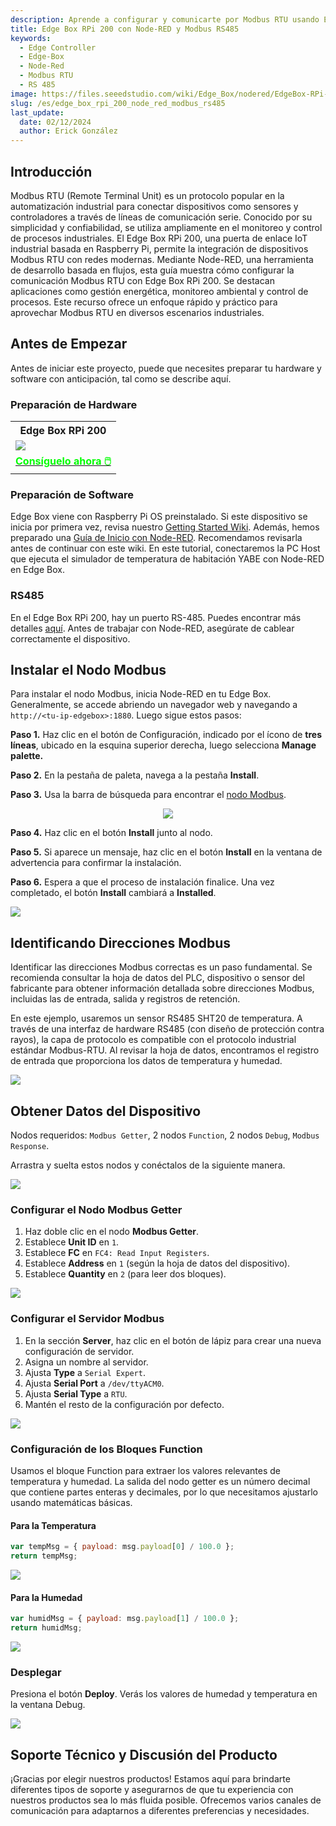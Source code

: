 ```yaml
---
description: Aprende a configurar y comunicarte por Modbus RTU usando Edge Box RPi 200 y Node-RED. Esta guía cubre la instalación del nodo Modbus, la configuración del Modbus Getter y del servidor, así como el uso de bloques de función para extraer datos de temperatura y humedad. Sigue las instrucciones paso a paso para integrar dispositivos Modbus RTU en tu entorno IoT industrial. Logra un monitoreo y control eficientes de tus procesos con facilidad.
title: Edge Box RPi 200 con Node-RED y Modbus RS485
keywords:
  - Edge Controller
  - Edge-Box
  - Node-Red
  - Modbus RTU
  - RS 485
image: https://files.seeedstudio.com/wiki/Edge_Box/nodered/EdgeBox-RPi-200-font.jpg
slug: /es/edge_box_rpi_200_node_red_modbus_rs485
last_update:
  date: 02/12/2024
  author: Erick González
---
```


## Introducción

Modbus RTU (Remote Terminal Unit) es un protocolo popular en la automatización industrial para conectar dispositivos como sensores y controladores a través de líneas de comunicación serie. Conocido por su simplicidad y confiabilidad, se utiliza ampliamente en el monitoreo y control de procesos industriales. El Edge Box RPi 200, una puerta de enlace IoT industrial basada en Raspberry Pi, permite la integración de dispositivos Modbus RTU con redes modernas. Mediante Node-RED, una herramienta de desarrollo basada en flujos, esta guía muestra cómo configurar la comunicación Modbus RTU con Edge Box RPi 200. Se destacan aplicaciones como gestión energética, monitoreo ambiental y control de procesos. Este recurso ofrece un enfoque rápido y práctico para aprovechar Modbus RTU en diversos escenarios industriales.

## Antes de Empezar

Antes de iniciar este proyecto, puede que necesites preparar tu hardware y software con anticipación, tal como se describe aquí.

### Preparación de Hardware

<div class="table-center">
	<table class="table-nobg">
    <tr class="table-trnobg">
      <th class="table-trnobg">Edge Box RPi 200</th>
		</tr>
    <tr class="table-trnobg"></tr>
		<tr class="table-trnobg">
			<td class="table-trnobg"><div style={{textAlign:'center'}}><img src="https://media-cdn.seeedstudio.com/media/catalog/product/cache/bb49d3ec4ee05b6f018e93f896b8a25d/1/-/1-102991599_edgebox-rpi-200-first.jpg" style={{width:300, height:'auto'}}/></div></td>
		</tr>
    <tr class="table-trnobg"></tr>
		<tr class="table-trnobg">
			<td class="table-trnobg"><div class="get_one_now_container" style={{textAlign: 'center'}}><a class="get_one_now_item" href="https://www.seeedstudio.com/EdgeBox-RPi-200-CM4104016-p-5486.html" target="_blank" rel="noopener noreferrer">
              <strong><span><font color={'FFFFFF'} size={"4"}> Consíguelo ahora 🖱️</font></span></strong>
          </a></div></td>
      </tr>
    </table>
</div>

### Preparación de Software

Edge Box viene con Raspberry Pi OS preinstalado. Si este dispositivo se inicia por primera vez, revisa nuestro [Getting Started Wiki](https://wiki.seeedstudio.com/Edge_Box_introduction/). Además, hemos preparado una [Guía de Inicio con Node-RED](https://wiki.seeedstudio.com/Edge-Box-Getting-Started-with-Node-Red/). Recomendamos revisarla antes de continuar con este wiki. En este tutorial, conectaremos la PC Host que ejecuta el simulador de temperatura de habitación YABE con Node-RED en Edge Box.

### RS485

En el Edge Box RPi 200, hay un puerto RS-485. Puedes encontrar más detalles [aquí](https://wiki.seeedstudio.com/Edge_Box_introduction/#serial-ports--rs232-and-rs485). Antes de trabajar con Node-RED, asegúrate de cablear correctamente el dispositivo.

## Instalar el Nodo Modbus

Para instalar el nodo Modbus, inicia Node-RED en tu Edge Box. Generalmente, se accede abriendo un navegador web y navegando a `http://<tu-ip-edgebox>:1880`. Luego sigue estos pasos:

**Paso 1.** Haz clic en el botón de Configuración, indicado por el ícono de **tres líneas**, ubicado en la esquina superior derecha, luego selecciona **Manage palette.**

**Paso 2.** En la pestaña de paleta, navega a la pestaña **Install**.

**Paso 3.** Usa la barra de búsqueda para encontrar el [nodo Modbus](https://flows.nodered.org/node/node-red-contrib-modbus).

<center><img width={600} src="https://files.seeedstudio.com/wiki/Edge_Box/nodered/pallet.PNG" /></center>

**Paso 4.** Haz clic en el botón **Install** junto al nodo.

**Paso 5.** Si aparece un mensaje, haz clic en el botón **Install** en la ventana de advertencia para confirmar la instalación.

**Paso 6.** Espera a que el proceso de instalación finalice. Una vez completado, el botón **Install** cambiará a **Installed**.

<div style={{textAlign:'center'}}><img src="https://files.seeedstudio.com/wiki/Edge_Box/nodered/nodered-edgebox1.gif" style={{width:800, height:'auto'}}/></div>

## Identificando Direcciones Modbus

Identificar las direcciones Modbus correctas es un paso fundamental. Se recomienda consultar la hoja de datos del PLC, dispositivo o sensor del fabricante para obtener información detallada sobre direcciones Modbus, incluidas las de entrada, salida y registros de retención.

En este ejemplo, usaremos un sensor RS485 SHT20 de temperatura. A través de una interfaz de hardware RS485 (con diseño de protección contra rayos), la capa de protocolo es compatible con el protocolo industrial estándar Modbus-RTU. Al revisar la hoja de datos, encontramos el registro de entrada que proporciona los datos de temperatura y humedad.

<div style={{textAlign:'center'}}><img src="https://files.seeedstudio.com/wiki/Edge_Box/nodered/datasheet.PNG" style={{width:600, height:'auto'}}/></div>

## Obtener Datos del Dispositivo

Nodos requeridos: `Modbus Getter`, 2 nodos `Function`, 2 nodos `Debug`, `Modbus Response`.

Arrastra y suelta estos nodos y conéctalos de la siguiente manera.

<div style={{textAlign:'center'}}><img src="https://files.seeedstudio.com/wiki/Edge_Box/nodered/flow-rtu.PNG" style={{width:600, height:'auto'}}/></div>

### Configurar el Nodo Modbus Getter

1. Haz doble clic en el nodo **Modbus Getter**.
2. Establece **Unit ID** en `1`.
3. Establece **FC** en `FC4: Read Input Registers`.
4. Establece **Address** en `1` (según la hoja de datos del dispositivo).
5. Establece **Quantity** en `2` (para leer dos bloques).

<div style={{textAlign:'center'}}><img src="https://files.seeedstudio.com/wiki/Edge_Box/nodered/modbus_getter.PNG" style={{width:600, height:'auto'}}/></div>

### Configurar el Servidor Modbus

1. En la sección **Server**, haz clic en el botón de lápiz para crear una nueva configuración de servidor.
2. Asigna un nombre al servidor.
3. Ajusta **Type** a `Serial Expert`.
4. Ajusta **Serial Port** a `/dev/ttyACM0`.
5. Ajusta **Serial Type** a `RTU`.
6. Mantén el resto de la configuración por defecto.

<div style={{textAlign:'center'}}><img src="https://files.seeedstudio.com/wiki/Edge_Box/nodered/modbus_server_rtu.PNG" style={{width:600, height:'auto'}}/></div>

### Configuración de los Bloques Function

Usamos el bloque Function para extraer los valores relevantes de temperatura y humedad. La salida del nodo getter es un número decimal que contiene partes enteras y decimales, por lo que necesitamos ajustarlo usando matemáticas básicas.

#### Para la Temperatura
```javascript
var tempMsg = { payload: msg.payload[0] / 100.0 };
return tempMsg;
```
<div style={{textAlign:'center'}}><img src="https://files.seeedstudio.com/wiki/Edge_Box/nodered/temp_javascript.PNG" style={{width:600, height:'auto'}}/></div>

#### Para la Humedad
```javascript
var humidMsg = { payload: msg.payload[1] / 100.0 };
return humidMsg;
```
<div style={{textAlign:'center'}}><img src="https://files.seeedstudio.com/wiki/Edge_Box/nodered/hum_javascript.PNG" style={{width:600, height:'auto'}}/></div>

### Desplegar

Presiona el botón **Deploy**. Verás los valores de humedad y temperatura en la ventana Debug.

<div style={{textAlign:'center'}}><img src="https://files.seeedstudio.com/wiki/Edge_Box/nodered/rtu2.gif" style={{width:800, height:'auto'}}/></div>

## Soporte Técnico y Discusión del Producto

¡Gracias por elegir nuestros productos! Estamos aquí para brindarte diferentes tipos de soporte y asegurarnos de que tu experiencia con nuestros productos sea lo más fluida posible. Ofrecemos varios canales de comunicación para adaptarnos a diferentes preferencias y necesidades.

<div class="button_tech_support_container">
<a href="https://forum.seeedstudio.com/" class="button_forum"></a> 
<a href="https://www.seeedstudio.com/contacts" class="button_email"></a>
</div>

<div class="button_tech_support_container">
<a href="https://discord.gg/eWkprNDMU7" class="button_discord"></a> 
<a href="https://github.com/Seeed-Studio/wiki-documents/discussions/69" class="button_discussion"></a>
</div>
